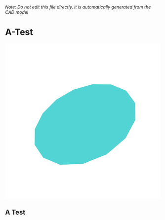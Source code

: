###### Note: Do not edit this file directly, it is automatically generated from the CAD model

# A-Test

![](/project.svg)

## A Test


